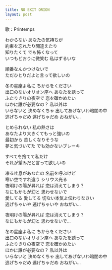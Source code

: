 ```yaml
---
title: NO EXIT ORION
layout: post
---
```

歌：Printemps

<p><a class="kotori">わからない あなたの気持ちが<br />
約束を忘れたり間違えたり</a><br />
<a class="honoka">知りたくて でも怖くなって<br />
いつもどおりに微笑む 私はずるいな</a></p>

<p><a class="hanayo">順番なんかつけないで<br />
ただひとりだよと言って欲しいの</a></p>

<p>冬の星座よ私に ちからをください<br />
出口のないオリオン座へ あなたを誘って<br />
ふたりきりの夜空で 恋を確かめたい<br />
ほかに誰が必要なの？ 私以外は<br />
いらないと 決めなくちゃ 出してあげないわ暗闇の中<br />
逃げちゃだめ 逃げちゃだめ おねがい…</p>

<p><a class="honoka">とめられない 私の熱さは<br />
あなたより大きくてもっと強いの</a><br />
<a class="hanayo">最初から 苦しくなりそうな<br />
夢と気づいてた でも効かないブレーキ</a></p>

<p><a class="kotori">すべてを捨てて私だけ<br />
それが望みだと言って欲しいの</a></p>

<p>凍る吐息があなたの 名前を呼ぶけど<br />
寒い空ですれ違う シリウス光る<br />
夜明けの陽が昇れば 恋は消えてしまう？<br />
なにもかもが幻と 思わせないで<br />
愛してる 愛してる 切ない本気よ伝わりなさい<br />
逃げちゃいや 逃げちゃいや おねがい…</p>

<p><a class="hanayo">夜明けの陽が昇れば 恋は消えてしまう？</a><br />
<a class="kotori">なにもかもが幻と 思わせないで…</a></p>

<p>冬の星座よ私に ちからをください<br />
出口のないオリオン座へ あなたを誘って<br />
ふたりきりの夜空で 恋を確かめたい<br />
ほかに誰が必要なの？ 私以外は<br />
いらないと 決めなくちゃ 出してあげないわ暗闇の中<br />
逃げちゃだめ 逃げちゃだめ おねがい…</p>
